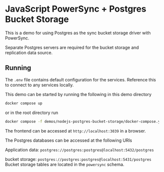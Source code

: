 # JavaScript PowerSync + Postgres Bucket Storage

This is a demo for using Postgres as the sync bucket storage driver with PowerSync.

Separate Postgres servers are required for the bucket storage and replication data source.

## Running

The `.env` file contains default configuration for the services. Reference this to connect to any services locally.

This demo can be started by running the following in this demo directory

```bash
docker compose up
```

or in the root directory run

```bash
docker compose -f demos/nodejs-postgres-bucket-storage/docker-compose.yaml up
```

The frontend can be accessed at `http://localhost:3039` in a browser.

The Postgres databases can be accessed at the following URIs

Application data: `postgres://postgres:postgres@localhost:5432/postgres`

bucket storage: `postgres://postgres:postgres@localhost:5431/postgres`
Bucket storage tables are located in the `powersync` schema.
